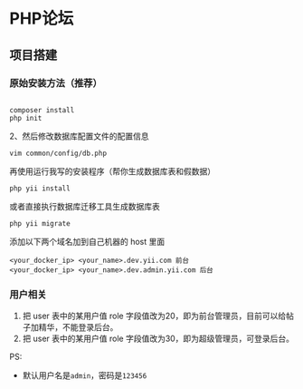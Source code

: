 PHP论坛
==================


## 项目搭建

### 原始安装方法（推荐）

```

composer install
php init
```

2、然后修改数据库配置文件的配置信息

```
vim common/config/db.php
```

再使用运行我写的安装程序（帮你生成数据库表和假数据）

```
php yii install 
```

或者直接执行数据库迁移工具生成数据库表

```
php yii migrate 
```



添加以下两个域名加到自己机器的 host 里面

	<your_docker_ip> <your_name>.dev.yii.com 前台
	<your_docker_ip> <your_name>.dev.admin.yii.com 后台

### 用户相关

1. 把 user 表中的某用户值 role 字段值改为20，即为前台管理员，目前可以给帖子加精华，不能登录后台。
1. 把 user 表中的某用户值 role 字段值改为30，即为超级管理员，可登录后台。



PS:

- 默认用户名是`admin`，密码是`123456`
